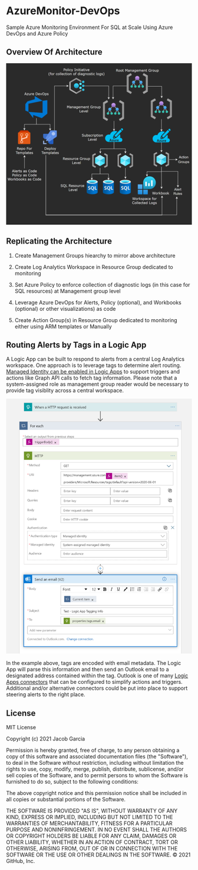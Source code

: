 # AzureMonitor-DevOps

Sample Azure Monitoring Environment For SQL at Scale Using Azure DevOps and Azure Policy 

## Overview Of Architecture

![Architecture](https://github.com/jacobgarcia13/AzureMonitor-DevOps/blob/main/Images/Monitoring_POC_Architecture1.png?raw=true)

## Replicating the Architecture 

1. Create Management Groups hiearchy to mirror above architecture

2. Create Log Analytics Workspace in Resource Group dedicated to monitoring

3. Set Azure Policy to enforce collection of diagnostic logs (in this case for SQL resources) at Management group level

4. Leverage Azure DevOps for Alerts, Policy (optional), and Workbooks (optional) or other visualizations) as code

5. Create Action Group(s) in Resource Group dedicated to monitoring either using ARM templates or Manually

## Routing Alerts by Tags in a Logic App
A Logic App can be built to respond to alerts from a central Log Analytics workspace. One approach is to leverage tags to determine alert routing. [Managed Identity can be enabled in Logic Apps](https://docs.microsoft.com/en-us/azure/logic-apps/create-managed-service-identity) to support triggers and actions like Graph API calls to fetch tag information. Please note that a system-assigned role as management group reader would be necessary to provide tag visiblity across a central workspace. 

![Logic App](Images\logic_app_route_by_tag_to_email.PNG)

In the example above, tags are encoded with email metadata. The Logic App will parse this information and then send an Outlook email to a designated address contained within the tag. Outlook is one of many [Logic Apps connectors](https://docs.microsoft.com/en-us/connectors/connector-reference/connector-reference-logicapps-connectors) that can be configured to simplify actions and triggers. Additional and/or alternative connectors could be put into place to support steering alerts to the right place.


## License

MIT License

Copyright (c) 2021 Jacob Garcia

Permission is hereby granted, free of charge, to any person obtaining a copy
of this software and associated documentation files (the "Software"), to deal
in the Software without restriction, including without limitation the rights
to use, copy, modify, merge, publish, distribute, sublicense, and/or sell
copies of the Software, and to permit persons to whom the Software is
furnished to do so, subject to the following conditions:

The above copyright notice and this permission notice shall be included in all
copies or substantial portions of the Software.

THE SOFTWARE IS PROVIDED "AS IS", WITHOUT WARRANTY OF ANY KIND, EXPRESS OR
IMPLIED, INCLUDING BUT NOT LIMITED TO THE WARRANTIES OF MERCHANTABILITY,
FITNESS FOR A PARTICULAR PURPOSE AND NONINFRINGEMENT. IN NO EVENT SHALL THE
AUTHORS OR COPYRIGHT HOLDERS BE LIABLE FOR ANY CLAIM, DAMAGES OR OTHER
LIABILITY, WHETHER IN AN ACTION OF CONTRACT, TORT OR OTHERWISE, ARISING FROM,
OUT OF OR IN CONNECTION WITH THE SOFTWARE OR THE USE OR OTHER DEALINGS IN THE
SOFTWARE.
© 2021 GitHub, Inc.
